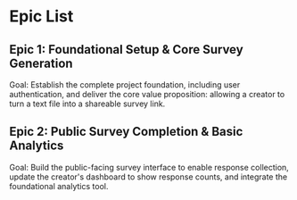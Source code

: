# Epic List

## Epic 1: Foundational Setup & Core Survey Generation

Goal: Establish the complete project foundation, including user authentication, and deliver the core value proposition: allowing a creator to turn a text file into a shareable survey link.

## Epic 2: Public Survey Completion & Basic Analytics

Goal: Build the public-facing survey interface to enable response collection, update the creator's dashboard to show response counts, and integrate the foundational analytics tool.